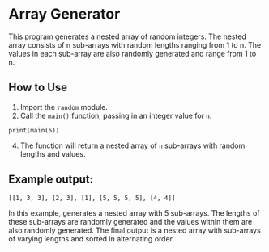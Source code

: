 # Array Generator
This program generates a nested array of random integers. The nested array consists of n sub-arrays with random lengths ranging from 1 to n. The values in each sub-array are also randomly generated and range from 1 to n.

## How to Use
1. Import the `random` module.
2. Call the `main()` function, passing in an integer value for `n`.
```
print(main(5))
```
4. The function will return a nested array of `n` sub-arrays with random lengths and values.


## Example output:
`[[1, 3, 3], [2, 3], [1], [5, 5, 5, 5], [4, 4]]`

In this example, generates a nested array with 5 sub-arrays. The lengths of these sub-arrays are randomly generated and the values within them are also randomly generated. The final output is a nested array with sub-arrays of varying lengths and sorted in alternating order.
